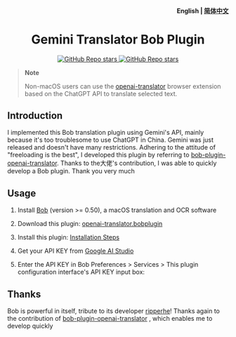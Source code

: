 <h4 align="right">
  <strong>English</strong> | <a href="https://github.com/Brain777777/bob-plugin-gemini/blob/main/README.md">简体中文</a>
</h4>

<div>
  <h1 align="center">Gemini Translator Bob Plugin</h1>
  <p align="center">
    <a href="">
        <img alt="GitHub Repo stars" src="https://img.shields.io/badge/Gemini-Bob-brightgreen?style=flat">
    </a>
    <a href="">
        <img alt="GitHub Repo stars" src="https://img.shields.io/badge/langurage-JavaScript-brightgreen?style=flat&color=blue">
    </a>
  </p>
</div>

> **Note**
>
> Non-macOS users can use the [openai-translator](https://github.com/yetone/openai-translator) browser extension based on the ChatGPT API to translate selected text.


## Introduction

I implemented this Bob translation plugin using Gemini's API, mainly because it's too troublesome to use ChatGPT in China. Gemini was just released and doesn't have many restrictions. Adhering to the attitude of "freeloading is the best", I developed this plugin by referring to [bob-plugin-openai-translator](https://github.com/openai-translator/bob-plugin-openai-translator). Thanks to the大佬's contribution, I was able to quickly develop a Bob plugin. Thank you very much

## Usage

1. Install [Bob](https://bobtranslate.com/guide/#%E5%AE%89%E8%A3%85) (version >= 0.50), a macOS translation and OCR software

2. Download this plugin: [openai-translator.bobplugin](https://github.com/Brain777777/bob-plugin-gemini/releases/latest)

3. Install this plugin:
  [Installation Steps](https://bobtranslate.com/guide/advance/plugin.html#%E5%AE%89%E8%A3%85%E6%8F%92%E4%BB%B6)

4. Get your API KEY from [Google AI Studio](https://makersuite.google.com)

5. Enter the API KEY in Bob Preferences > Services > This plugin configuration interface's API KEY input box:


## Thanks

Bob is powerful in itself, tribute to its developer [ripperhe](https://github.com/ripperhe)!
Thanks again to the contribution of [bob-plugin-openai-translator](https://github.com/openai-translator/bob-plugin-openai-translator) , which enables me to develop quickly
